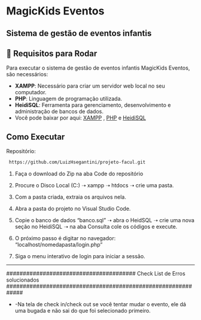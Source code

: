 # MagicKids Eventos

## Sistema de gestão de eventos infantis

## 📝 Requisitos para Rodar

Para executar o sistema de gestão de eventos infantis MagicKids Eventos, são necessários:

- **XAMPP**: Necessário para criar um servidor web local no seu computador. 
- **PHP**: Linguagem de programação utilizada.
- **HeidiSQL**: Ferramenta para gerenciamento, desenvolvimento e administração de bancos de dados.
- Você pode baixar por aqui: [XAMPP](https://www.apachefriends.org/pt_br/index.html) , [PHP](https://www.php.net/) e [HeidiSQL](https://www.heidisql.com/download.php)





## Como Executar

Repositório:


 ```bash
  https://github.com/LuizHsegantini/projeto-facul.git
 ````

1. Faça o download do Zip na aba Code do repositório

2. Procure o Disco Local (C:) ➝ xampp ➝ htdocs ➝ crie uma pasta.

3. Com a pasta criada, extraia os arquivos nela.

4. Abra a pasta do projeto no Visual Studio Code.

5. Copie o banco de dados “banco.sql” ➝ abra o HeidSQL ➝ crie uma nova seção no HeidiSQL ➝ na aba Consulta cole os códigos e execute.

6. O próximo passo é digitar no navegador: “localhost/nomedapasta/login.php”

7. Siga o menu interativo de login para iniciar a sessão.


_______________________________________________________________________________________________________________________________________



####################################### Check List de Erros solucionados #############################################################


* -Na tela de check in/check out se você tentar mudar o evento, ele dá uma bugada e não sai do que foi selecionado primeiro.


